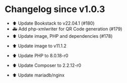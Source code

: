 # Changelog since v1.0.3
- ⬆️ Update Bookstack to v22.04.1 (#180) 
- 🚑 Add php-xmlwriter for QR Code generation (#179) 
- ⬆️ Update image, PHP and dependencies (#178)

* ⬆️ Update image to v11.1.2

* ⬆️ Update PHP to 8.0.18-r0

* ⬆️ Update Composer to 2.2.12-r0

* ⬆️ Update mariadb/nginx 
